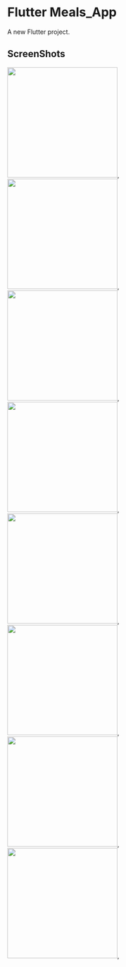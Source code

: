 # Flutter Meals_App

A new Flutter project.

## ScreenShots
<img src="https://user-images.githubusercontent.com/96640983/209465204-f9cafda4-9f0b-4fab-9e1d-262adfc8043b.jpeg" width="250">,<img src="https://user-images.githubusercontent.com/96640983/209465213-e86aa71d-0d16-48fe-8020-4c9f7dc591a1.jpeg" width="250">,<img src="https://user-images.githubusercontent.com/96640983/209465223-08e699cb-aac7-4384-ad70-8ed31f9e9953.jpeg" width="250">,<img src="https://user-images.githubusercontent.com/96640983/209465226-a45fa050-4ca8-4a05-8056-b42185b8e1d0.jpeg" width="250">,<img src="https://user-images.githubusercontent.com/96640983/209465229-a1ae0d95-f737-4928-a0e6-4169dc8c7fa1.jpeg" width="250">,<img src="https://user-images.githubusercontent.com/96640983/209465242-7d084774-f2fc-4cfb-908d-5920901fa822.jpeg" width="250">,<img src="https://user-images.githubusercontent.com/96640983/209465260-a7b947f2-a0b6-49d9-a11f-d2fd8ac3475f.jpeg" width="250">,<img src="https://user-images.githubusercontent.com/96640983/209465287-f6e33186-1939-4062-baee-d8775db6fced.jpeg" width="250">,

